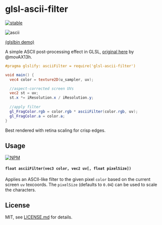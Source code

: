 # glsl-ascii-filter

[![stable](http://badges.github.io/stability-badges/dist/stable.svg)](http://github.com/badges/stability-badges)

![ascii](http://i.imgur.com/PdUNMwF.png)

[(glslbin demo)](http://glslb.in/s/ac0fbbef)

A simple ASCII post-processing effect in GLSL, [original here](https://www.shadertoy.com/view/lssGDj) by @movAX13h. 

```glsl
#pragma glslify: asciiFilter = require('glsl-ascii-filter')

void main() {
  vec4 color = texture2D(u_sampler, uv);

  //aspect-corrected screen UVs
  vec2 st = uv;
  st.x *= iResolution.x / iResolution.y;
  
  //apply filter
  gl_FragColor.rgb = color.rgb * asciiFilter(color.rgb, uv);
  gl_FragColor.a = color.a;
}
```

Best rendered with retina scaling for crisp edges.

## Usage

[![NPM](https://nodei.co/npm/glsl-ascii-filter.png)](https://www.npmjs.com/package/glsl-ascii-filter)

#### `float asciiFilter(vec3 color, vec2 uv[, float pixelSize])`

Applies an ASCII-like filter to the given pixel `color` based on the current screen `uv` texcoords. The `pixelSize` (defaults to `0.04`) can be used to scale the characters. 

## License

MIT, see [LICENSE.md](http://github.com/mattdesl/glsl-ascii-filter/blob/master/LICENSE.md) for details.
